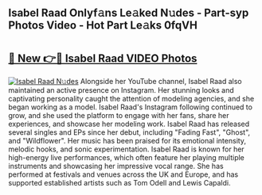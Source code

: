 ## Isabel Raad Onlyf𝚊ns Le𝚊ked N𝚞des - Part-syp Photos Video - Hot Part Le𝚊ks 0fqVH

# <h2><a href="http://ac27758.deff.icu/?id=Isabel+Raad">🔗 New 👉🔴 Isabel Raad VIDEO Photos</a></h2>

[![Isabel Raad N𝚞des](https://i.imgur.com/rIISA9y.gif)](http://ac27758.deff.icu/?id=Isabel+Raad)
Alongside her YouTube channel, Isabel Raad also maintained an active presence on Instagram. Her stunning looks and captivating personality caught the attention of modeling agencies, and she began working as a model. Isabel Raad's Instagram following continued to grow, and she used the platform to engage with her fans, share her experiences, and showcase her modeling work. Isabel Raad has released several singles and EPs since her debut, including "Fading Fast", "Ghost", and "Wildflower". Her music has been praised for its emotional intensity, melodic hooks, and sonic experimentation. Isabel Raad is known for her high-energy live performances, which often feature her playing multiple instruments and showcasing her impressive vocal range. She has performed at festivals and venues across the UK and Europe, and has supported established artists such as Tom Odell and Lewis Capaldi.
